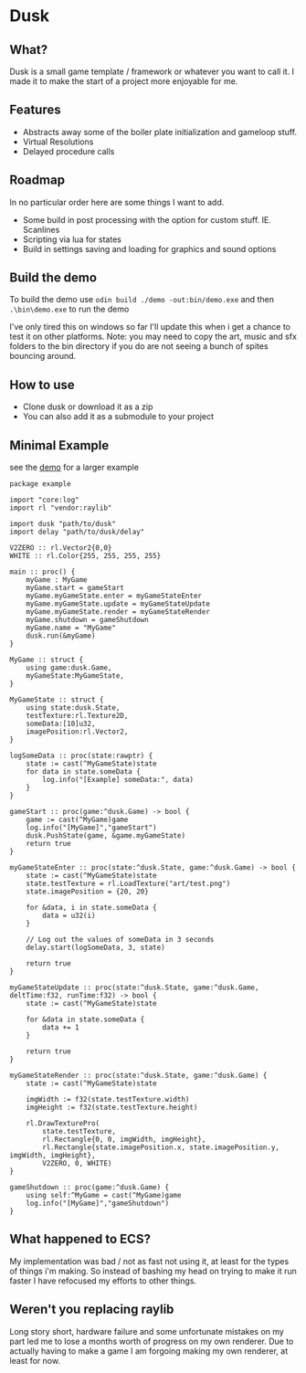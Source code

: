 # Dusk

## What?

Dusk is a small game template / framework or whatever you want to call it.
I made it to make the start of a project more enjoyable for me.

## Features

* Abstracts away some of the boiler plate initialization and gameloop stuff.
* Virtual Resolutions
* Delayed procedure calls

## Roadmap

In no particular order here are some things I want to add.

* Some build in post processing with the option for custom stuff. IE. Scanlines
* Scripting via lua for states
* Build in settings saving and loading for graphics and sound options

## Build the demo

To build the demo use `odin build ./demo -out:bin/demo.exe`
and then `.\bin\demo.exe` to run the demo

I've only tired this on windows so far I'll update this when i get a chance to test it on other platforms.
Note: you may need to copy the art, music and sfx folders to the bin directory if you do are not seeing a bunch of spites bouncing around.

## How to use

- Clone dusk or download it as a zip
- You can also add it as a submodule to your project


## Minimal Example

see the [demo](demo/demo.odin) for a larger example

```Odin
package example

import "core:log"
import rl "vendor:raylib"

import dusk "path/to/dusk"
import delay "path/to/dusk/delay"

V2ZERO :: rl.Vector2{0,0}
WHITE :: rl.Color{255, 255, 255, 255}

main :: proc() {
    myGame : MyGame
    myGame.start = gameStart
	myGame.myGameState.enter = myGameStateEnter
    myGame.myGameState.update = myGameStateUpdate
    myGame.myGameState.render = myGameStateRender
    myGame.shutdown = gameShutdown
    myGame.name = "MyGame"
    dusk.run(&myGame)
}

MyGame :: struct {
    using game:dusk.Game,
    myGameState:MyGameState,
}

MyGameState :: struct {
    using state:dusk.State,
    testTexture:rl.Texture2D,
    someData:[10]u32,
    imagePosition:rl.Vector2,
}

logSomeData :: proc(state:rawptr) {
    state := cast(^MyGameState)state
    for data in state.someData {
        log.info("[Example] someData:", data)
    }
}

gameStart :: proc(game:^dusk.Game) -> bool {
    game := cast(^MyGame)game
    log.info("[MyGame]","gameStart")
    dusk.PushState(game, &game.myGameState)
	return true
}

myGameStateEnter :: proc(state:^dusk.State, game:^dusk.Game) -> bool {
    state := cast(^MyGameState)state
    state.testTexture = rl.LoadTexture("art/test.png")
    state.imagePosition = {20, 20} 

    for &data, i in state.someData {
        data = u32(i)
    }

    // Log out the values of someData in 3 seconds
    delay.start(logSomeData, 3, state)
    
    return true
}

myGameStateUpdate :: proc(state:^dusk.State, game:^dusk.Game, deltTime:f32, runTime:f32) -> bool {
    state := cast(^MyGameState)state

    for &data in state.someData {
        data += 1
    }

    return true
}

myGameStateRender :: proc(state:^dusk.State, game:^dusk.Game) {
    state := cast(^MyGameState)state
    
    imgWidth := f32(state.testTexture.width)
    imgHeight := f32(state.testTexture.height)

    rl.DrawTexturePro(
        state.testTexture, 
        rl.Rectangle{0, 0, imgWidth, imgHeight}, 
        rl.Rectangle{state.imagePosition.x, state.imagePosition.y, imgWidth, imgHeight}, 
        V2ZERO, 0, WHITE)
}

gameShutdown :: proc(game:^dusk.Game) {
    using self:^MyGame = cast(^MyGame)game
    log.info("[MyGame]","gameShutdown")
}
```
## What happened to ECS?

My implementation was bad / not as fast not using it, at least for the types of things i'm making.
So instead of bashing my head on trying to make it run faster I have refocused my efforts to other things.

## Weren't you replacing raylib

Long story short, hardware failure and some unfortunate mistakes on my part led me to lose a months worth of progress on my own renderer.
Due to actually having to make a game I am forgoing making my own renderer, at least for now.